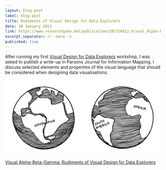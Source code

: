 ```yaml
---
layout: blog-post
label: blog-post
title: Rudiments of Visual Design for Data Explorers
date: 30 January 2013
link: https://www.researchgate.net/publication/281716612_Visual_Alpha-Beta-Gamma_Rudiments_of_Visual_Design_for_Data_Explorers
excerpt_separator: <!--more-->
published: true
---
```


After running my first [Visual Design for Data Explorers](/work/data-explorers-workshop) workshop, I was asked to publish a write-up in Parsons Journal for Information Mapping. I discuss selected elements and properties of the visual language that should be considered when designing data visualisations.

![Image-maker increases information densityby adding patterns to eliminate inside-outside ambiguity.](/img/posts/30-01-2013/time-is-passing.png)

<!--more-->
[Visual Alpha-Beta-Gamma: Rudiments of Visual Design for Data Explorers](http://piim.newschool.edu/journal/issues/2013/01/pdfs/ParsonsJournalForInformationMapping_Kultys_Marek.pdf)
